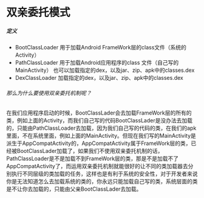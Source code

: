 # 双亲委托模式

##### 定义

- BootClassLoader
  用于加载Android FrameWork层的class文件（系统的Activity）
- PathClassLoader
  用于加载Android应用程序的class 文件（自己写的MainActivity）
  也可以加载指定的dex，以及jar、zip、apk中的classes.dex
- DexClassLoader
  加载指定的dex，以及jar、zip、apk中的classes.dex



###### 那么为什么要使用双亲委托机制呢？

在我们应用程序启动的时候，BootClassLader会去加载FrameWork层的所有的类，例如上面的Activity，而我们自己写的代码BootClassLader是没办法去加载的，只能由PathClassLoader去加载，因为我们自己写的代码的类，在我们的apk里面，不在系统里面，例如上面的MainActivity。但现在我们写的MainActivity是派生于AppCompatActivity的，AppCompatActivity属于FrameWork层的类，已经被BootClassLader加载了，如果我们不使用双亲委托机制的话，PathClassLoader是不是加载不到FrameWork层的类，那是不是加载不了AppCompatActivity了，而运用双亲委托机制就能很好的让不同的类加载器去分别执行不同层级的类加载的任务，这样也是有利于系统的安全性，对于开发者来说你是无法知道怎么去加载系统的类的，你永远只能加载自己写的类，系统层面的类是不让你去加载的，只能由父亲BootClassLader去加载。